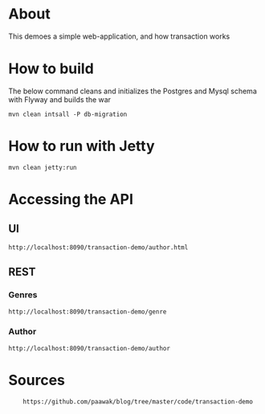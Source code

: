 # About

This demoes a simple web-application, and how transaction works

# How to build

The below command cleans and initializes the Postgres and Mysql schema with Flyway and builds the war

	mvn clean intsall -P db-migration

# How to run with Jetty

	mvn clean jetty:run

# Accessing the API

## UI

	http://localhost:8090/transaction-demo/author.html

## REST

### Genres
	http://localhost:8090/transaction-demo/genre
	
### Author
	http://localhost:8090/transaction-demo/author	


	
# Sources
		
		https://github.com/paawak/blog/tree/master/code/transaction-demo
	
	